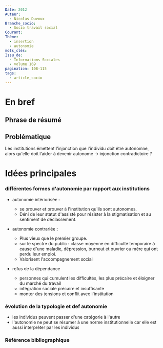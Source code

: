 ```yaml
---
Date: 2012
Auteur:
  - Nicolas Duvoux
Branche_socio:
  - Socio travail social
Courant: 
Thème:
  - insertion
  - autonomie
mots_clés: 
Issu_de:
  - Informations Sociales
  - volume 169
pagination: 108-115
tags:
  - article_socio
---
```

 # En bref
## Phrase de résumé

## Problématique
Les institutions émettent l'injonction que l'individu doit être autonomne, alors qu'elle doit l'aider à devenir autonome -> injonction contradictoire ?

# Idées principales
### différentes formes d'autonomie par rapport aux institutions
- autonomie intériorisée : 
	- se prouver et prouver à l'institution qu'ils sont autonomes. 
	- Déni de leur statut d'assisté pour résister à la stigmatisation et au sentiment de déclassement. 
	  
- autonomie contrariée : 
	- Plus vieux que le premier groupe. 
	- sur le spectre du public : classe moyenne en difficulté temporaire à cause d'une maladie, dépression, burnout et ouvrier ou mère qui ont perdu leur emploi. 
	- Valorisent l'accompagnement social

- refus de la dépendance
	- personnes qui cumulent les difficultés, les plus précaire et éloigner du marché du travail
	- intégration sociale précaire et insuffisante
	- monter des tensions et conflit avec l'institution

### évolution de la typologie et def autonomie
- les individus peuvent passer d'une catégorie à l'autre
- l'autonomie ne peut se résumer à une norme institutionnelle car elle est aussi interpréter par les individus
### Référence bibliographique
